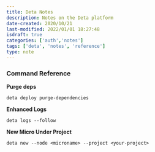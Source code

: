 ```yaml
---
title: Deta Notes
description: Notes on the Deta platform
date-created: 2020/10/21
last-modified: 2022/01/01 18:27:48
isdraft: true
categories: ['auth','notes']
tags: ['deta', 'notes', 'reference']
type: note
---
```



### Command Reference 

__Purge deps__

```shell
deta deploy purge-dependencies
```

__Enhanced Logs__

```shell
deta logs --follow
```

__New Micro Under Project__

```
deta new --node <microname> --project <your-project>
```
